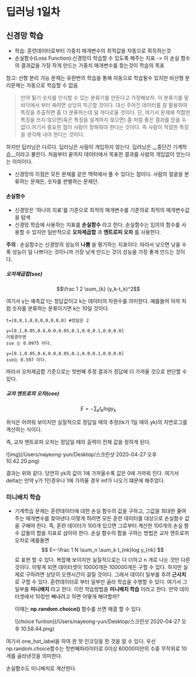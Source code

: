 # 딥러닝 1일차

## 신경망 학습

* 학습: 훈련데이터로부터 가중치 매개변수의 최적값을 자동으로 획득하는것
* 손실함수(Loss Function):신경망이 학습할 수 있도록 해주는 지표 -> 이 손실 함수의 결과값을 가장 작게 만드는 가중치 매개변수를 찾는것이 학습의 목표

참고: 선형 분리 가능 문제는 유한번의 학습을 통해 자동으로 학습될수 있지만 비선형 분리문제는 자동으로 학습할 수 없음

> 만약 필기 숫자를 인식할 수 있는 분류기를 만든다고 가정해보자. 이 분류기를 밑바닥에서 부터 짜려면 상당히 피곤할 것이다. 대신 주어진 데이터를 잘 활용하여 특징을 추출하면 좀 더 분류하는데 덜 까다로울 것이다. 단, 여기서 문제에 적합한 특징을 쓰지 않으면(혹은 특징을 설계하지 않으면) 좀 처럼 좋은 결과를 얻을 수 없다.여기서 중요한 점이 사람이 정해줘야 한다는 것이다. 즉 사람이 적절한 특징을 생각해 내야 한다는 것이다. 

하지만 딥러닝은 다르다. 딥러닝은 사람이 개입하지 않는다. 딥러닝은 __종단간 기계학습__이라고 불린다. 처음부터 끝까지 데이터에서 목표한 결과를 사람의 개입없이 얻는다는 의미이다. 

* 신경망의 이점은 모든 문제를 같은 맥락에서 풀 수 있다는 점이다. 사람의 얼굴을 분류하는 문제든, 숫자를 판별하는 문제던.

#### 손실함수

* 신경망은 '하나의 지표'를 기준으로 최적의 매개변수를 기준의로 최적의 매개변수값을 탐색
* 신경망 학습에 사용하는 지표를 __손실함수__ 라고 한다. 손실함수는 임의의 함수를 사용할 수 있지만 일반적으로 __오차제곱합__ 과 __엔트로피 오차__ 를 사용한다.

__주의__ : 손실함수는 신경망의 성능의 __나쁨__ 을 평가하는 지표이다. 따라서 낮으면 낮을 수록 성능이 덜 나쁘다는 것이니까 가장 낮게 만드는 것이 성능을 가장 좋게 만드는 것이다. 



##### 오차제곱합(sse)

$$\frac 1 2 	\sum_{k} (y_k-t_k)^2$$

여기서 y는 예측값 t는 정답값이고 k는 데이터의 차원수를 의미한다. 예를들어 아까 처럼 숫자를 분류하는 분류이기면 k는 10일 것이다.



```
t=[0,0,1,0,0,0,0,0,0,0] #정답은 2

y=[0.1,0.05,0.6,0.0,0.05,0.1,0.0,0.1,0.0,0.0]
이럴경우엔 
sse 는 0.0975 이다.

y=[0.1,0.05,0.6,0.0,0.05,0.1,0.0,0.1,0.0,0.0]
sse는 0.597 이다.
```

따라서 오차제곱합 기준으로는 첫번째 추정 결과가 정답에 더 가까울 것으로 판단할 수 있다.





##### 교차 엔트로피 오차(cee)

$$
E=-\sum_{k}t_klogy_k
$$

위식은 어려워 보이지만 실질적으로 정답일 때의 추정(tk가 1일 때의 yk)의 자연로그를 계산하는 식이다.

즉, 교차 엔트로피 오차는 정답일 때의 출력이 전체 값을 정하게 된다.

![img](/Users/nayeong-yun/Desktop/스크린샷 2020-04-27 오후 10.42.20.png)

결과는 위와 같다. 당연히 yk의 값이 1에 가까울수록 값은 0에 가까워 진다. 여기서 delta는 만약 y가 1인경우나 1에 가까울 경우 inf가 나오기 떄문에 해주었다.



### 미니배치 학습

* 기계학습 문제는 훈련데이터에 대한 손실 함수의 값을 구하고, 그값을 최대한 줄여주는 매개변수를 찾아낸다.이렇게 하려면 모든 훈련 데이터를 대상으로 손실함수 값을 구해야 한다. 즉, 훈련 데이터가 100개 있으면 그로부터 계산한 100개의 손실 함수 값들의 합을 지표로 삼아야 한다. 손실 함수의 합을 구하는 방법은 교차 엔트로피 오차로 예를들면
  $$
  E=-\frac 1 N \sum_n \sum_k t_{nk}log y_{nk}
  $$
  로 표현 할 수 있다. 복잡해 보이지만 실질적으로는 다 더하고 n 개로 나눈 것만 다른것이다. 이렇게 되면 데이터셋이 10000개든 100000개든 구할 수 있다. 하지만 실제로 구하려면 상당히 오랜시간이 걸릴 것이다. 그래서 데이터 일부를 추려 __근사치__  로 구할 수 있다. 훈련데이터로 부터 일부만 골라 학습을 수행할 수 있다. 여기서 그 일부를 __미니배치__ 라고 한다. 이런 학습방법을 __미니배치 학습__ 이라고 한다. 만약 데이터셋에서 10장만 빼내려고 하면 어떻게 해야할까? 

  이때는 __np.random.choice()__ 함수를 쓰면 해결 할 수 있다.

  ![choice funtion](/Users/nayeong-yun/Desktop/스크린샷 2020-04-27 오후 10.58.44.png)

여기서 one_hot_label을 하여 원 핫 인코딩을 한 것을 알 수 있다. 우선 np.random.choice함수는 첫번째파라미터로 0이상 60000미만의 수중 무작위로 10개를 골라낸것을 의미한다.

손실함수도 미니배치로 계산한다.
